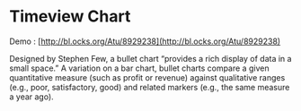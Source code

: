 # Timeview Chart

Demo : [http://bl.ocks.org/Atu/8929238](http://bl.ocks.org/Atu/8929238)

Designed by Stephen Few, a bullet chart “provides a rich display of data in a
small space.” A variation on a bar chart, bullet charts compare a given
quantitative measure (such as profit or revenue) against qualitative ranges
(e.g., poor, satisfactory, good) and related markers (e.g., the same measure a
year ago).
